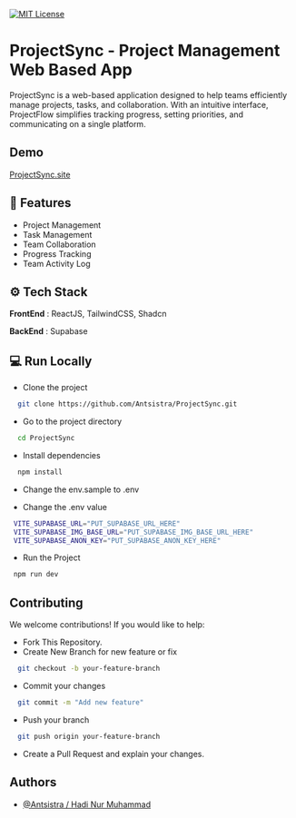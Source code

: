 [![MIT License](https://img.shields.io/badge/License-MIT-green.svg)](https://choosealicense.com/licenses/mit/)

# ProjectSync - Project Management Web Based App

ProjectSync is a web-based application designed to help teams efficiently manage projects, tasks, and collaboration. With an intuitive interface, ProjectFlow simplifies tracking progress, setting priorities, and communicating on a single platform.

## Demo

[ProjectSync.site](https://projectSync.site/)

## 🚀 Features

- Project Management
- Task Management
- Team Collaboration
- Progress Tracking
- Team Activity Log

## ⚙️ Tech Stack

**FrontEnd** : ReactJS, TailwindCSS, Shadcn

**BackEnd** : Supabase

## 💻 Run Locally

- Clone the project

```bash
  git clone https://github.com/Antsistra/ProjectSync.git
```

- Go to the project directory

```bash
  cd ProjectSync
```

- Install dependencies

```bash
  npm install
```

- Change the env.sample to .env

- Change the .env value

```bash
 VITE_SUPABASE_URL="PUT_SUPABASE_URL_HERE"
 VITE_SUPABASE_IMG_BASE_URL="PUT_SUPABASE_IMG_BASE_URL_HERE"
 VITE_SUPABASE_ANON_KEY="PUT_SUPABASE_ANON_KEY_HERE"

```

- Run the Project

```bash
 npm run dev
```

## Contributing

We welcome contributions! If you would like to help:

- Fork This Repository.
- Create New Branch for new feature or fix

```bash
  git checkout -b your-feature-branch
```

- Commit your changes

```bash
  git commit -m "Add new feature"
```

- Push your branch

```bash
  git push origin your-feature-branch
```

- Create a Pull Request and explain your changes.

## Authors

- [@Antsistra / Hadi Nur Muhammad](https://www.github.com/antsistra)
